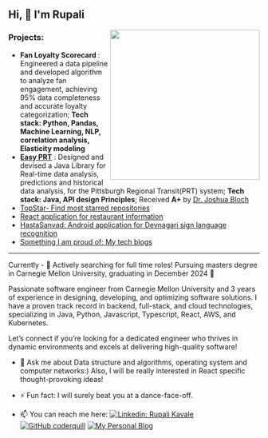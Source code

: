 <h2> Hi, 👋 I'm Rupali</h2>
<img align='right' src="https://user-images.githubusercontent.com/30548190/88092733-969f6d00-cbae-11ea-8c86-d9ce6723fe36.gif" width="300">

<h3>Projects:</h3>
<ul >
  <li><b>Fan Loyalty Scorecard </b>: Engineered a data pipeline and developed algorithm to analyze fan engagement, achieving 95%
data completeness and accurate loyalty categorization; <b>Tech stack: Python, Pandas, Machine Learning, NLP, correlation analysis, Elasticity modeling</b></li>
  <li><a href="https://coderquill.github.io/topstar"><b>Easy PRT</b></a> : Designed and devised a Java Library for Real-time data analysis, predictions and historical data analysis, for the Pittsburgh Regional Transit(PRT) system; <b>Tech stack: Java, API design Principles</b>; Received <b>A+</b> by <a href="https://en.wikipedia.org/wiki/Joshua_Bloch">Dr. Joshua Bloch</b></a></li>
  <li><a href="https://coderquill.github.io/topstar">TopStar- Find most starred repositories </a></li>
  <li><a href="https://github.com/coderquill/restaInfo">React application for restaurant information</a></li>
  <li><a href="https://github.com/coderquill/HastaSanvad">HastaSanvad: Android application for Devnagari sign language recognition</a></li>
  <li><a href="https://coderquill.bearblog.dev/blog/">Something I am proud of: My tech blogs</a></li>
</ul>
<hr/>

Currently - 🌱 Actively searching for full time roles! Pursuing masters degree in Carnegie Mellon University, graduating in December 2024 🌱

Passionate software engineer from Carnegie Mellon University and 3 years of experience in designing, developing, and optimizing software solutions. I have a proven track record in backend, full-stack, and cloud technologies, specializing in Java, Python, Javascript, Typescript, React, AWS, and Kubernetes.

Let’s connect if you’re looking for a dedicated engineer who thrives in dynamic environments and excels at delivering high-quality software!
- 💬 Ask me about Data structure and algorithms, operating system and computer networks:) Also, I will be really interested in React specific thought-provoking ideas!
- ⚡ Fun fact: I will surely beat you at a dance-face-off.   

- 📫 You can reach me here: 
[![Linkedin: Rupali Kavale](https://img.shields.io/badge/-Rupali%20kavale-blue?style=flat-square&logo=Linkedin&logoColor=white&link=https://www.linkedin.com/in/rupali-kavale-84474a102/)](http://www.linkedin.com/in/rupali-kavale)
[![GitHub coderquill](https://img.shields.io/github/followers/coderquill?label=follow&style=social)](https://github.com/coderquill)
[![My Personal Blog](https://img.shields.io/badge/-My%20Personal%20Blog-red?style=flat-square&&link=https://coderquill.github.io/)](https://coderquill.bearblog.dev)



<!--
**coderquill/coderquill** is a ✨ _special_ ✨ repository because its `README.md` (this file) appears on your GitHub profile.

Here are some ideas to get you started:

- 
- 🌱 I’m currently learning ...

- 🤔 I’m looking for help with ...
- 💬 Ask me about ...
- 📫 How to reach me: ...
- 😄 Pronouns: ...
- ⚡ Fun fact: ...
-->
